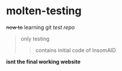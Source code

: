 # molten-testing
~~new to~~ learning git
<em>test repo</em>

> only testing
>> contains initial code of InsomAID

**isnt the final working website**
